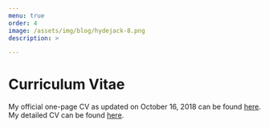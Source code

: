 ```yaml
---
menu: true
order: 4
image: /assets/img/blog/hydejack-8.png
description: >

---
```

# Curriculum Vitae

My official one-page CV as updated on October 16, 2018 can be found [here](assets/cv.pdf). 
<br>
My detailed CV can be found [here](assets/cv_long.pdf).





